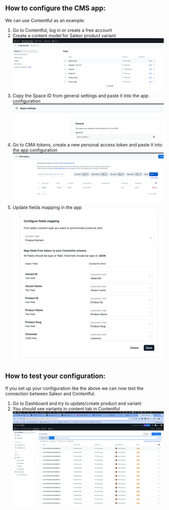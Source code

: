 ## How to configure the CMS app:

We can use Contentful as an example:

1. Go to Contentful, log in or create a free account
2. Create a content model for Saleor product variant
   ![content-types.png](images/content-types.png)
3. Copy the Space ID from general settings and paste it into the app configuration
   ![space-id/png](images/space-id.png)
4. Go to CMA tokens, create a new personal access token and paste it into the app configuration
   ![cms-token.png](images/cms-token.png)
5. Update fields mapping in the app
   ![field-mapping.png](images/field-mapping.png)

## How to test your configuration:

If you set up your configuration like the above we can now test the connection between Saleor and Contentful.

1. Go to Dashboard and try to update/create product and variant
2. You should see variants in content tab in Contentful
   ![content.png](images/content.png)

